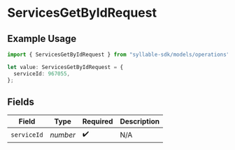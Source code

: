 # ServicesGetByIdRequest

## Example Usage

```typescript
import { ServicesGetByIdRequest } from "syllable-sdk/models/operations";

let value: ServicesGetByIdRequest = {
  serviceId: 967055,
};
```

## Fields

| Field              | Type               | Required           | Description        |
| ------------------ | ------------------ | ------------------ | ------------------ |
| `serviceId`        | *number*           | :heavy_check_mark: | N/A                |